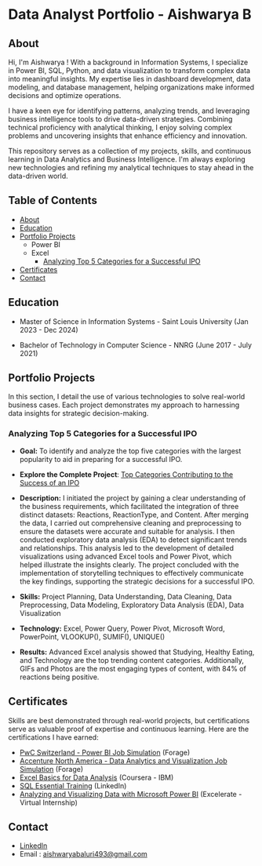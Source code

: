 # Data Analyst Portfolio - Aishwarya B

## About
Hi, I'm Aishwarya ! With a background in Information Systems, I specialize in Power BI, SQL, Python, and data visualization to transform complex data into meaningful insights. My expertise lies in dashboard development, data modeling, and database management, helping organizations make informed decisions and optimize operations.

I have a keen eye for identifying patterns, analyzing trends, and leveraging business intelligence tools to drive data-driven strategies. Combining technical proficiency with analytical thinking, I enjoy solving complex problems and uncovering insights that enhance efficiency and innovation.

This repository serves as a collection of my projects, skills, and continuous learning in Data Analytics and Business Intelligence. I'm always exploring new technologies and refining my analytical techniques to stay ahead in the data-driven world.

## Table of Contents
- [About](#about)
- [Education](#education)
- [Portfolio Projects](#portfolio-projects)
    - Power BI
    - Excel
      - [Analyzing Top 5 Categories for a Successful IPO](#analyzing-top-5-categories-for-a-successful-ipo)
- [Certificates](#certificates)
- [Contact](#contact)

## Education

- Master of Science in Information Systems - Saint Louis University (Jan 2023 - Dec 2024)
    
- Bachelor of Technology in Computer Science - NNRG (June 2017 - July 2021)
  
## Portfolio Projects
In this section, I detail the use of various technologies to solve real-world business cases. Each project demonstrates my approach to harnessing data insights for strategic decision-making.

### Analyzing Top 5 Categories for a Successful IPO
- **Goal:** To identify and analyze the top five categories with the largest popularity to aid in preparing for a successful IPO.
- **Explore the Complete Project**: [Top Categories Contributing to the Success of an IPO](#top-categories-contributing-to-the-success-of-an-ipo)

- **Description:** I initiated the project by gaining a clear understanding of the business requirements, which facilitated the integration of three distinct datasets: Reactions, ReactionType, and Content. After merging the data, I carried out comprehensive cleaning and preprocessing to ensure the datasets were accurate and suitable for analysis. I then conducted exploratory data analysis (EDA) to detect significant trends and relationships. This analysis led to the development of detailed visualizations using advanced Excel tools and Power Pivot, which helped illustrate the insights clearly. The project concluded with the implementation of storytelling techniques to effectively communicate the key findings, supporting the strategic decisions for a successful IPO.

- **Skills:** Project Planning, Data Understanding, Data Cleaning, Data Preprocessing, Data Modeling, Exploratory Data Analysis (EDA), Data Visualization

- **Technology:** Excel, Power Query, Power Pivot, Microsoft Word, PowerPoint, VLOOKUP(), SUMIF(), UNIQUE()

- **Results:** Advanced Excel analysis showed that Studying, Healthy Eating, and Technology are the top trending content categories. Additionally, GIFs and Photos are the most engaging types of content, with 84% of reactions being positive.

## Certificates

Skills are best demonstrated through real-world projects, but certifications serve as valuable proof of expertise and continuous learning. Here are the certifications I have earned: 
- [PwC Switzerland - Power BI Job Simulation](https://forage-uploads-prod.s3.amazonaws.com/completion-certificates/4sLyCPgmsy8DA6Dh3/a87GpgE6tiku7q3gu_4sLyCPgmsy8DA6Dh3_5nadnrhqhs52PnTgC_1741239808449_completion_certificate.pdf) (Forage)
- [Accenture North America - Data Analytics and Visualization Job Simulation](https://forage-uploads-prod.s3.amazonaws.com/completion-certificates/T6kdcdKSTfg2aotxT/hzmoNKtzvAzXsEqx8_T6kdcdKSTfg2aotxT_5nadnrhqhs52PnTgC_1740512088303_completion_certificate.pdf) (Forage)
- [Excel Basics for Data Analysis](https://www.coursera.org/account/accomplishments/records/P247BXSGFKQ4) (Coursera - IBM)
- [SQL Essential Training](https://www.linkedin.com/learning/certificates/5f32eaf43350c59acecf00ff2d73d8bcf341355067199b23b12e969e0466688a?trk=share_certificate) (LinkedIn)
- [Analyzing and Visualizing Data with Microsoft Power BI](https://drive.google.com/file/d/1HNiVXgHzeujBT6slPGUsENhVNqaATfBy/view?usp=sharing) (Excelerate - Virtual Internship)


## Contact

- [LinkedIn](https://www.linkedin.com/in/aishwaryabaluri1410/)
- Email : aishwaryabaluri493@gmail.com 
